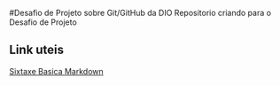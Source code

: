 #Desafio de Projeto sobre Git/GitHub da DIO
Repositorio criando para o Desafio de Projeto

## Link uteis
[Sixtaxe Basica Markdown](https://www.markdownguide.org/basic-syntax/)
